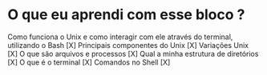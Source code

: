 # O que eu aprendi com esse bloco ?

Como funciona o Unix e como interagir com ele através do terminal, utilizando o Bash [X]
Principais componentes do Unix [X]
Variações Unix [X]
O que são arquivos e processos [X]
Qual a minha estrutura de diretórios [X]
O que é o terminal [X]
Comandos no Shell [X]
